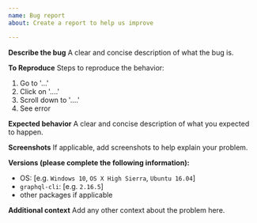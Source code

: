 ```yaml
---
name: Bug report
about: Create a report to help us improve

---
```


**Describe the bug**
A clear and concise description of what the bug is.

**To Reproduce**
Steps to reproduce the behavior:
1. Go to '...'
2. Click on '....'
3. Scroll down to '....'
4. See error

**Expected behavior**
A clear and concise description of what you expected to happen.

**Screenshots**
If applicable, add screenshots to help explain your problem.

**Versions (please complete the following information):**
 - OS: [e.g. `Windows 10`, `OS X High Sierra`, `Ubuntu 16.04`] 
 - `graphql-cli`: [e.g. `2.16.5`]
 - other packages if applicable

**Additional context**
Add any other context about the problem here.

